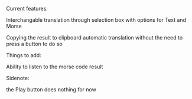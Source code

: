 Current features:

Interchangable translation through selection box with options for Text and Morse

Copying the result to clipboard
automatic translation without the need to press a button to do so


Things to add:

  Ability to listen to the morse code result 


Sidenote:

the Play button does nothing for now
